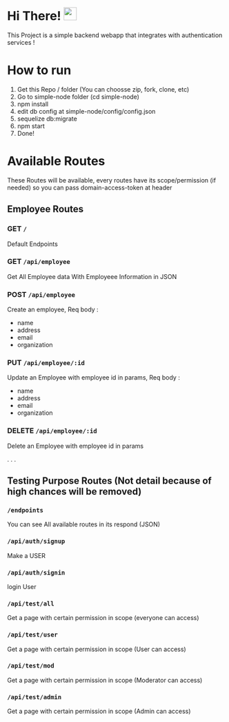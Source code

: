 # Hi There! <img src="https://raw.githubusercontent.com/MartinHeinz/MartinHeinz/master/wave.gif" width="30" height="30"></h1>
This Project is a simple backend webapp that integrates with authentication services !

# How to run
1. Get this Repo / folder (You can choosse zip, fork, clone, etc)
2. Go to simple-node folder (cd simple-node)
3. npm install
4. edit db config at simple-node/config/config.json
5. sequelize db:migrate
6. npm start
7. Done!

# Available Routes
These Routes will be available, every routes have its scope/permission (if needed) so you can pass domain-access-token at header 

## Employee Routes
### GET `/`
Default Endpoints 

### GET `/api/employee`
Get All Employee data With Employeee Information in JSON

### POST `/api/employee`
Create an employee, 
Req body :
- name
- address
- email
- organization

### PUT `/api/employee/:id`
Update an Employee with employee id in params, 
Req body :
- name
- address
- email
- organization

### DELETE `/api/employee/:id`
Delete an Employee with employee id in params

.
.
.

## Testing Purpose Routes (Not detail because of high chances will be removed)
### `/endpoints`
You can see All available routes in its respond (JSON)

### `/api/auth/signup`
Make a USER

### `/api/auth/signin`
login User

### `/api/test/all`
Get a page with certain permission in scope (everyone can access)

### `/api/test/user`
Get a page with certain permission in scope (User can access)

### `/api/test/mod`
Get a page with certain permission in scope (Moderator can access)

### `/api/test/admin`
Get a page with certain permission in scope (Admin can access)
